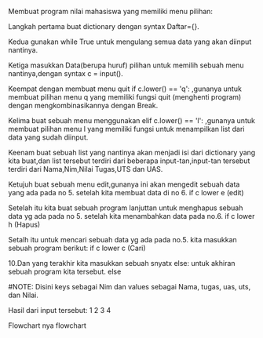 Membuat program nilai mahasiswa yang memiliki menu pilihan:

Langkah pertama buat dictionary dengan syntax Daftar={}.

Kedua gunakan while True untuk mengulang semua data yang akan diinput nantinya.

Ketiga masukkan Data(berupa huruf) pilihan untuk memilih sebuah menu nantinya,dengan syntax c = input().

Keempat dengan membuat menu quit if c.lower() == 'q': ,gunanya untuk membuat pilihan menu q yang memiliki fungsi quit (menghenti program) dengan mengkombinasikannya dengan Break.

Kelima buat sebuah menu menggunakan elif c.lower() == 'l': ,gunanya untuk membuat pilihan menu l yang memiliki fungsi untuk menampilkan list dari data yang sudah diinput.

Keenam buat sebuah list yang nantinya akan menjadi isi dari dictionary yang kita buat,dan list tersebut terdiri dari beberapa input-tan,input-tan tersebut terdiri dari Nama,Nim,Nilai Tugas,UTS dan UAS.

Ketujuh buat sebuah menu edit,gunanya ini akan mengedit sebuah data yang ada pada no 5. setelah kita membuat data di no 6. if c lower e (edit)

Setelah itu kita buat sebuah program lanjuttan untuk menghapus sebuah data yg ada pada no 5. setelah kita menambahkan data pada no.6. if c lower h (Hapus)

Setalh itu untuk mencari sebuah data yg ada pada no.5. kita masukkan sebuah program berikut: if c lower c (Cari)

10.Dan yang terakhir kita masukkan sebuah snyatx else: untuk akhiran sebuah program kita tersebut. else

#NOTE: Disini keys sebagai Nim dan values sebagai Nama, tugas, uas, uts, dan Nilai.

Hasil dari input tersebut: 1 2 3 4

Flowchart nya flowchart
